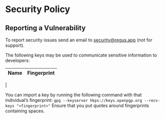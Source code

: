 # Security Policy

## Reporting a Vulnerability

To report security issues send an email to security@regus.app (not for support).

The following keys may be used to communicate sensitive information to developers:

| Name | Fingerprint |
|------|-------------|
| 

You can import a key by running the following command with that individual’s fingerprint: `gpg --keyserver hkps://keys.openpgp.org --recv-keys "<fingerprint>"` Ensure that you put quotes around fingerprints containing spaces.
